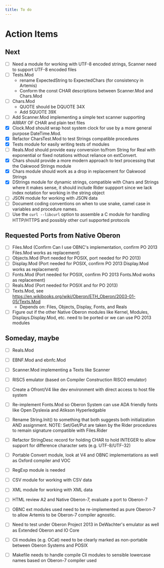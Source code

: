 ```yaml
---
title: To do
---
```



Action Items
============

Next
----

- [ ] Need a module for working with UTF-8 encoded strings, Scanner need to support UTF-8 encoded files
- [ ] Tests.Mod
	- rename ExpectedString to ExpectedChars (for consistency in Artemis)
	- Conform the const CHAR descriptions between Scanner.Mod and Chars.Mod
- [ ] Chars.Mod
	- QUOTE should be DQUOTE 34X
	- Add SQUOTE 39X
- [ ] Add Scanner.Mod implementing a simple text scanner supporting ARRAY OF CHAR and plain text files
- [x] Clock.Mod should wrap host system clock for use by a more general purpose DateTime.Mod.
- [x] Refactor CharsTest.Mod to test Strings compatible procedures
- [x] Tests module for easily writing tests of modules
- [ ] Reals.Mod should provide easy conversion to/from String for Real with exponential or fixed notations without reliance on extConvert.
- [x] Chars should provide a more modern approach to text processing that the Oakwood Strings module
- [x] Chars module should work as a drop in replacement for Oakwood Strings
- [x] DStrings module for dynamic strings, compatible with Chars and Strings where it makes sense, it should include Rider suppport since we lack index notation for working in the string object
- [ ] JSON module for working with JSON data
- [ ] Document coding conventions on when to use snake, camel case in variables and procedure names.
- [ ] Use the `curl --libcurl` option to assemble a C module for handling HTTP/HTTPS and possibly other curl supported protocols

Requested Ports from Native Oberon
----------------------------------


+ [ ] Files.Mod (Confirm Can I use OBNC's implementation, confirm PO 2013 Files.Mod works as replacement)
+ [ ] Objects.Mod (Port needed for POSIX, port needed for PO 2013)
+ [ ] Display.Mod (Port needed for POSIX, confirm PO 2013 Display.Mod works as replacement)
+ [ ] Fonts.Mod (Port needed for POSIX, confirm PO 2013 Fonts.Mod works as replacement)
+ [ ] Reals.Mod (Port needed for POSIX and for PO 2013)
+ [ ] Texts.Mod, see https://en.wikibooks.org/wiki/Oberon/ETH_Oberon/2003-01-05/Texts.Mod
    + Depends on: Files, Objects, Display, Fonts, and Reals
+ [ ] Figure out if the other Native Oberon modules like Kernel, Modules, Displays.Display.Mod, etc. need to be ported or we can use PO 2013 modules

Someday, maybe
--------------

+ [ ] Reals.Mod
+ [ ] EBNF.Mod and ebnfc.Mod
+ [ ] Scanner.Mod implementing a Texts like Scanner
+ [ ] RISC5 emulator (based on Compiler Construction RISC0 emulator)
+ [ ] Create a Ofront/V4 like dev environment with direct access to host file system
+ [ ] Re-implement Fonts.Mod so Oberon System can use ADA friendly fonts like Open Dyslexia and Atikson Hyperledgable
+ [ ] Rename String.Init() to something that both suggests both initialization AND assignment. NOTE: Set/Get/Put are taken by the Rider procedures to remain signature compatible with Files.Rider
+ [ ] Refactor StringDesc record for holding CHAR to hold INTEGER to allow support for difference character sets (e.g. UTF-8/UTF-32)
+ [ ] Portable Convert module, look at V4 and OBNC implementations as well as Oxford compiler and VOC
+ [ ] RegExp module is needed
+ [ ] CSV module for working with CSV data
+ [ ] XML module for working with XML data
+ [ ] HTML review A2 and Native Oberon-7, evaluate a port to Oberon-7
+ [ ] OBNC ext modules used need to be re-implemented as pure Oberon-7 to allow Artemis to be Oberon-7 compiler agnostic.
+ [ ] Need to test under Oberon Project 2013 in DeWachter's emulator as well as Extended Oberon and IO Core
+ [ ] Cli modules (e.g. OCat) need to be clearly marked as non-portable between Oberon Systems and POSIX
+ [ ] Makefile needs to handle compile Cli modules to sensible lowercase names based on Oberon-7 compiler used


